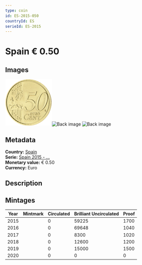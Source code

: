 ```yaml
---
type: coin
id: ES-2015-050
countryId: ES
serieId: ES-2015
---
```


# Spain € 0.50

## Images

<img src="../../../img/common-2007-050.png" height="150" alt="Front image"><img src="img/spain-2015-050.png" height="150" alt="Back image">     ![Back image]()

## Metadata

**Country:** [Spain](../index.md)\
**Serie:** [Spain 2015 - ...](index.md)\
**Monetary value:** € 0.50\
**Currency:** Euro

## Description


## Mintages

| Year | Mintmark | Circulated | Brilliant Uncirculated | Proof |
| ---- | -------- | ---------- | ---------------------- | ----- |
| 2015 |  | 0| 59225 | 1700 |
| 2016 |  | 0| 69648 | 1040 |
| 2017 |  | 0| 8300 | 1020 |
| 2018 |  | 0| 12600 | 1200 |
| 2019 |  | 0| 15000 | 1500 |
| 2020 |  | 0| 0 | 0 |
